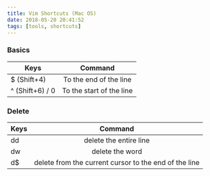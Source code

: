 ```yaml
---
title: Vim Shortcuts (Mac OS)
date: 2018-05-20 20:41:52
tags: [tools, shortcuts]
---
```


### Basics

|   Keys   |    Command   |
|----------|:-------------:|
| $ (Shift+4) | To the end of the line |
| ^ (Shift+6) / 0 | To the start of the line |


### Delete

|   Keys   |    Command   |
|----------|:-------------:|
| dd | delete the entire line |
| dw | delete the word |
| d$ | delete from the current cursor to the end of the line |
